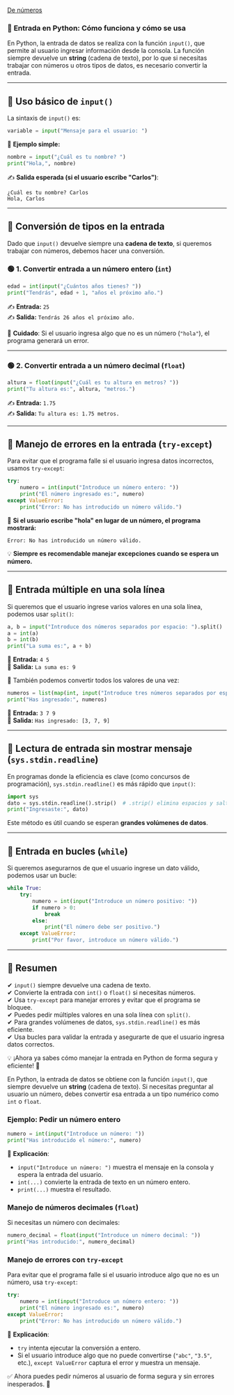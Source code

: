 [De números](#ejemplo-pedir-un-número-entero)

### 📌 **Entrada en Python: Cómo funciona y cómo se usa** 

En Python, la entrada de datos se realiza con la función `input()`, que permite al usuario ingresar información desde la consola. La función siempre devuelve un **string** (cadena de texto), por lo que si necesitas trabajar con números u otros tipos de datos, es necesario convertir la entrada.

---

## 🔹 **Uso básico de `input()`**
La sintaxis de `input()` es:
```python
variable = input("Mensaje para el usuario: ")
```
📌 **Ejemplo simple:**
```python
nombre = input("¿Cuál es tu nombre? ")
print("Hola,", nombre)
```
✍️ **Salida esperada (si el usuario escribe "Carlos")**:
```
¿Cuál es tu nombre? Carlos
Hola, Carlos
```

---

## 🔹 **Conversión de tipos en la entrada**
Dado que `input()` devuelve siempre una **cadena de texto**, si queremos trabajar con números, debemos hacer una conversión.

### 🟢 **1. Convertir entrada a un número entero (`int`)**
```python
edad = int(input("¿Cuántos años tienes? "))
print("Tendrás", edad + 1, "años el próximo año.")
```
✍️ **Entrada:** `25`  
✍️ **Salida:** `Tendrás 26 años el próximo año.`

🔴 **Cuidado**: Si el usuario ingresa algo que no es un número (`"hola"`), el programa generará un error.

---

### 🟢 **2. Convertir entrada a un número decimal (`float`)**
```python
altura = float(input("¿Cuál es tu altura en metros? "))
print("Tu altura es:", altura, "metros.")
```
✍️ **Entrada:** `1.75`  
✍️ **Salida:** `Tu altura es: 1.75 metros.`

---

## 🔹 **Manejo de errores en la entrada (`try-except`)**
Para evitar que el programa falle si el usuario ingresa datos incorrectos, usamos `try-except`:

```python
try:
    numero = int(input("Introduce un número entero: "))
    print("El número ingresado es:", numero)
except ValueError:
    print("Error: No has introducido un número válido.")
```
🔹 **Si el usuario escribe "hola" en lugar de un número, el programa mostrará:**
```
Error: No has introducido un número válido.
```
💡 **Siempre es recomendable manejar excepciones cuando se espera un número.**

---

## 🔹 **Entrada múltiple en una sola línea**
Si queremos que el usuario ingrese varios valores en una sola línea, podemos usar `split()`:

```python
a, b = input("Introduce dos números separados por espacio: ").split()
a = int(a)
b = int(b)
print("La suma es:", a + b)
```
📌 **Entrada:** `4 5`  
📌 **Salida:** `La suma es: 9`

📌 También podemos convertir todos los valores de una vez:
```python
numeros = list(map(int, input("Introduce tres números separados por espacio: ").split()))
print("Has ingresado:", numeros)
```
📌 **Entrada:** `3 7 9`  
📌 **Salida:** `Has ingresado: [3, 7, 9]`

---

## 🔹 **Lectura de entrada sin mostrar mensaje (`sys.stdin.readline`)**
En programas donde la eficiencia es clave (como concursos de programación), `sys.stdin.readline()` es más rápido que `input()`:

```python
import sys
dato = sys.stdin.readline().strip()  # .strip() elimina espacios y saltos de línea
print("Ingresaste:", dato)
```
Este método es útil cuando se esperan **grandes volúmenes de datos**.

---

## 🔹 **Entrada en bucles (`while`)**
Si queremos asegurarnos de que el usuario ingrese un dato válido, podemos usar un bucle:

```python
while True:
    try:
        numero = int(input("Introduce un número positivo: "))
        if numero > 0:
            break
        else:
            print("El número debe ser positivo.")
    except ValueError:
        print("Por favor, introduce un número válido.")
```

---

## 🔹 **Resumen**
✔ `input()` siempre devuelve una cadena de texto.  
✔ Convierte la entrada con `int()` o `float()` si necesitas números.  
✔ Usa `try-except` para manejar errores y evitar que el programa se bloquee.  
✔ Puedes pedir múltiples valores en una sola línea con `split()`.  
✔ Para grandes volúmenes de datos, `sys.stdin.readline()` es más eficiente.  
✔ Usa bucles para validar la entrada y asegurarte de que el usuario ingresa datos correctos.

💡 ¡Ahora ya sabes cómo manejar la entrada en Python de forma segura y eficiente! 🚀

En Python, la entrada de datos se obtiene con la función `input()`, que siempre devuelve un **string** (cadena de texto). Si necesitas preguntar al usuario un número, debes convertir esa entrada a un tipo numérico como `int` o `float`.

### Ejemplo: Pedir un número entero
```python
numero = int(input("Introduce un número: "))
print("Has introducido el número:", numero)
```
🔹 **Explicación**:
- `input("Introduce un número: ")` muestra el mensaje en la consola y espera la entrada del usuario.
- `int(...)` convierte la entrada de texto en un número entero.
- `print(...)` muestra el resultado.

### Manejo de números decimales (`float`)
Si necesitas un número con decimales:
```python
numero_decimal = float(input("Introduce un número decimal: "))
print("Has introducido:", numero_decimal)
```

### Manejo de errores con `try-except`
Para evitar que el programa falle si el usuario introduce algo que no es un número, usa `try-except`:
```python
try:
    numero = int(input("Introduce un número entero: "))
    print("El número ingresado es:", numero)
except ValueError:
    print("Error: No has introducido un número válido.")
```
🔹 **Explicación**:
- `try` intenta ejecutar la conversión a entero.
- Si el usuario introduce algo que no puede convertirse (`"abc"`, `"3.5"`, etc.), `except ValueError` captura el error y muestra un mensaje.

✅ Ahora puedes pedir números al usuario de forma segura y sin errores inesperados. 🚀